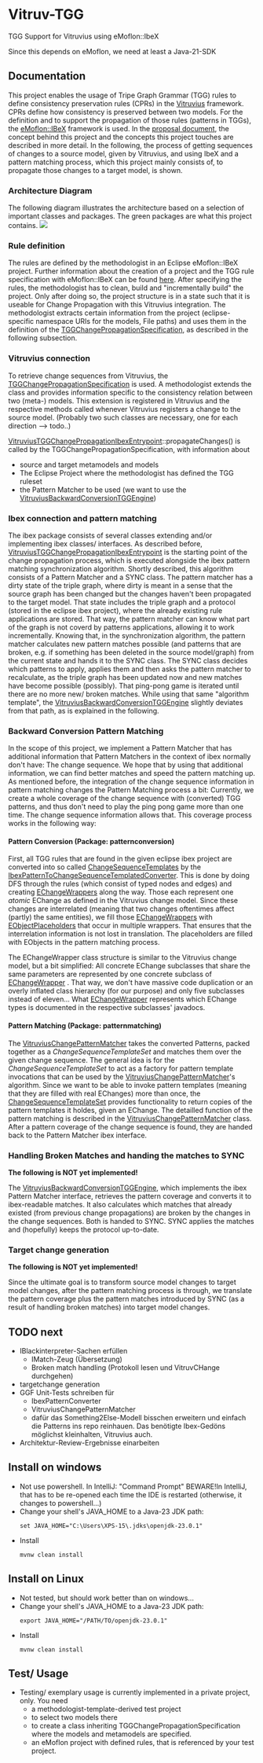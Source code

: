 # Vitruv-TGG
TGG Support for Vitruvius using eMoflon::IbeX

Since this depends on eMoflon, we need at least a Java-21-SDK

## Documentation
This project enables the usage of Tripe Graph Grammar (TGG) rules to define consistency preservation rules (CPRs) in the [Vitruvius](https://vitruv.tools/) framework.
CPRs define how consistency is preserved between two models.
For the definition and to support the propagation of those rules (patterns in TGGs), the [eMoflon::IBeX](https://github.com/eMoflon/emoflon-ibex/) framework is used.
In the [proposal document](doc/Proposal.pdf), the concept behind this project and the concepts this project touches are described in more detail.
In the following, the process of getting sequences of changes to a source model, given by Vitruvius,
and using IbeX and a pattern matching process, which this project mainly consists of, to propagate those changes to a target model, is shown.

### Architecture Diagram
The following diagram illustrates the architecture based on a selection of important classes and packages.
The green packages are what this project contains.
<img src="doc/architecture.png">

### Rule definition
The rules are defined by the methodologist in an Eclipse eMoflon::IBeX project.
Further information about the creation of a project and the TGG rule specification with eMoflon::IBeX  can be found 
[here](https://github.com/eMoflon/emoflon-ibex-tutorial/releases/latest).
After specifying the rules, the methodologist has to clean, build and "incrementally build" the project.
Only after doing so, the project structure is in a state such that it is useable for Change Propagation with this Vitruvius integration.
The methodologist extracts certain information from the project (eclipse-specific namespace URIs for the models, File paths) 
and uses them in the definition of the 
[TGGChangePropagationSpecification](emoflon-integration/src/main/java/tools/vitruv/dsls/tgg/emoflonintegration/TGGChangePropagationSpecification.java),
as described in the following subsection.

### Vitruvius connection
To retrieve change sequences from Vitruvius, the 
[TGGChangePropagationSpecification](emoflon-integration/src/main/java/tools/vitruv/dsls/tgg/emoflonintegration/TGGChangePropagationSpecification.java) is used.
A methodologist extends the class and provides information specific to the consistency relation between two (meta-) models.
This extension is registered in Vitruvius and the respective methods called whenever Vitruvius registers a change to the source model.
(Probably two such classes are necessary, one for each direction --> todo..)

[VitruviusTGGChangePropagationIbexEntrypoint](emoflon-integration/src/main/java/tools/vitruv/dsls/tgg/emoflonintegration/ibex/VitruviusTGGChangePropagationIbexEntrypoint.java)::propagateChanges() 
is called by the TGGChangePropagationSpecification, with information about 
  * source and target metamodels and models
  * The Eclipse Project where the methodologist has defined the TGG ruleset
  * the Pattern Matcher to be used (we want to use the
[VitruviusBackwardConversionTGGEngine](emoflon-integration/src/main/java/tools/vitruv/dsls/tgg/emoflonintegration/ibex/VitruviusBackwardConversionTGGEngine.java))


### Ibex connection and pattern matching
The ibex package consists of several classes extending and/or implementing ibex classes/ interfaces.
As described before, 
[VitruviusTGGChangePropagationIbexEntrypoint](emoflon-integration/src/main/java/tools/vitruv/dsls/tgg/emoflonintegration/ibex/VitruviusTGGChangePropagationIbexEntrypoint.java) is the starting point of the change propagation process, which is executed alongside the ibex pattern matching synchronization algorithm.
Shortly described, this algorithm consists of a Pattern Matcher and a SYNC class.
The pattern matcher has a dirty state of the triple graph, where dirty is meant in a sense that the source graph has been changed but the changes haven't been propagated to the target model.
That state includes the triple graph and a protocol (stored in the eclipse ibex project), where the already existing rule applications are stored. 
That way, the pattern matcher can know what part of the graph is not coverd by patterns applications, allowing it to work incrementally.
Knowing that, in the synchronization algorithm, the pattern matcher calculates new pattern matches possible (and patterns that are broken, e.g. if something has been deleted in the source model/graph) 
from the current state and hands it to the SYNC class.
The SYNC class decides which patterns to apply, applies them and then asks the pattern matcher to recalculate, as the triple graph has been updated now and new matches have become possible (possibly).
That ping-pong game is iterated until there are no more new/ broken matches.
While using that same "algorithm template", the 
[VitruviusBackwardConversionTGGEngine](emoflon-integration/src/main/java/tools/vitruv/dsls/tgg/emoflonintegration/ibex/VitruviusBackwardConversionTGGEngine.java) 
slightly deviates from that path, as is explained in the following.

### Backward Conversion Pattern Matching
In the scope of this project, we implement a Pattern Matcher that has additional information that Pattern Matchers in the context of ibex normally don't have: The change sequence.
We hope that by using that additional information, we can find better matches and speed the pattern matching up.
As mentioned before, the integration of the change sequence information in pattern matching changes the Pattern Matching process a bit:
Currently, we create a whole coverage of the change sequence with (converted) TGG patterns, and thus don't need to play the ping pong game more than one time. The change sequence information allows that.
This coverage process works in the following way:

#### Pattern Conversion (Package: patternconversion)
First, all TGG rules that are found in the given eclipse ibex project are converted into so called 
[ChangeSequenceTemplates](emoflon-integration/src/main/java/tools/vitruv/dsls/tgg/emoflonintegration/patternconversion/echange/ChangeSequenceTemplate.java) 
by the 
[IbexPatternToChangeSequenceTemplatedConverter](emoflon-integration/src/main/java/tools/vitruv/dsls/tgg/emoflonintegration/patternconversion/IbexPatternToChangeSequenceTemplateConverter.java).
This is done by doing DFS through the rules (which consist of typed nodes and edges) and creating 
[EChangeWrappers](emoflon-integration/src/main/java/tools/vitruv/dsls/tgg/emoflonintegration/patternconversion/echange/EChangeWrapper.java)
along the way.
Those each represent one _atomic_ EChange as defined in the Vitruvius change model.
Since these changes are interrelated (meaning that two changes oftentimes affect (partly) the same entities), 
we fill those [EChangeWrappers](emoflon-integration/src/main/java/tools/vitruv/dsls/tgg/emoflonintegration/patternconversion/echange/EChangeWrapper.java) 
with [EObjectPlaceholders](emoflon-integration/src/main/java/tools/vitruv/dsls/tgg/emoflonintegration/patternconversion/EObjectPlaceholder.java) that occur in multiple wrappers.
That ensures that the interrelation information is not lost in translation. The placeholders are filled with EObjects in the pattern matching process.

The EChangeWrapper class structure is similar to the Vitruvius change model, but a bit simplified: All concrete EChange subclasses that share the same parameters 
are represented by one concrete subclass of [EChangeWrapper](emoflon-integration/src/main/java/tools/vitruv/dsls/tgg/emoflonintegration/patternconversion/echange/EChangeWrapper.java) .
That way, we don't have massive code duplication or an overly inflated class hierarchy (for our purpose) and only five subclasses instead of eleven...
What [EChangeWrapper](emoflon-integration/src/main/java/tools/vitruv/dsls/tgg/emoflonintegration/patternconversion/echange/EChangeWrapper.java) 
represents which EChange types is documented in the respective subclasses' javadocs.

#### Pattern Matching (Package: patternmatching)
The [VitruviusChangePatternMatcher](emoflon-integration/src/main/java/tools/vitruv/dsls/tgg/emoflonintegration/patternmatching/VitruviusChangePatternMatcher.java)
takes the converted Patterns, packed together as a _ChangeSequenceTemplateSet_ and matches them over the given change sequence.
The general idea is for the _ChangeSequenceTemplateSet_ to act as a factory for pattern template invocations that can be used by the 
[VitruviusChangePatternMatcher](emoflon-integration/src/main/java/tools/vitruv/dsls/tgg/emoflonintegration/patternmatching/VitruviusChangePatternMatcher.java)'s algorithm.
Since we want to be able to invoke pattern templates (meaning that they are filled with real EChanges) more than once,
the [ChangeSequenceTemplateSet](emoflon-integration/src/main/java/tools/vitruv/dsls/tgg/emoflonintegration/patternconversion/ChangeSequenceTemplateSet.java) 
provides functionality to return copies of the pattern templates it holdes, given an EChange.
The detailled function of the pattern matching is described in the 
[VitruviusChangePatternMatcher](emoflon-integration/src/main/java/tools/vitruv/dsls/tgg/emoflonintegration/patternmatching/VitruviusChangePatternMatcher.java) class.
After a pattern coverage of the change sequence is found, they are handed back to the Pattern Matcher ibex interface.

### Handling Broken Matches and handing the matches to SYNC
**The following is NOT yet implemented!**

The [VitruviusBackwardConversionTGGEngine](emoflon-integration/src/main/java/tools/vitruv/dsls/tgg/emoflonintegration/ibex/VitruviusBackwardConversionTGGEngine.java), 
which implements the ibex Pattern Matcher interface, retrieves the pattern coverage and converts it to ibex-readable matches.
It also calculates which matches that already existed (from previous change propagations) are broken by the changes in the change sequences.
Both is handed to SYNC. SYNC applies the matches and (hopefully) keeps the protocol up-to-date.

### Target change generation
**The following is NOT yet implemented!**

Since the ultimate goal is to transform source model changes to target model changes, after the pattern matching process is through, 
we translate the pattern coverage plus the pattern matches introduced by SYNC (as a result of handling broken matches) into target model changes.


## TODO next
* IBlackinterpreter-Sachen erfüllen
  * IMatch-Zeug (Übersetzung)
  * Broken match handling (Protokoll lesen und VitruvCHange durchgehen)
* targetchange generation
* GGF Unit-Tests schreiben für
  * IbexPatternConverter
  * VitruviusChangePatternMatcher
  * dafür das Something2Else-Modell bisschen erweitern und einfach die Patterns ins repo reinhauen. Das benötigte Ibex-Gedöns möglichst kleinhalten, Vitruvius auch.
* Architektur-Review-Ergebnisse einarbeiten

## Install on windows

* Not use powershell. In IntelliJ: "Command Prompt"
  BEWARE!In IntelliJ, that has to be re-opened each time the IDE is restarted (otherwise, it changes to powershell...)
* Change your shell's JAVA_HOME to a Java-23 JDK path:
    ```
    set JAVA_HOME="C:\Users\XPS-15\.jdks\openjdk-23.0.1"
    ```
* Install
    ```
    mvnw clean install
    ```
## Install on Linux

* Not tested, but should work better than on windows...
* Change your shell's JAVA_HOME to a Java-23 JDK path:
    ```
    export JAVA_HOME="/PATH/TO/openjdk-23.0.1"
    ```
* Install
    ```
    mvnw clean install
    ```
  
## Test/ Usage
* Testing/ exemplary usage is currently implemented in a private project, only. You need 
  * a methodologist-template-derived test project
  * to select two models there
  * to create a class inheriting TGGChangePropagationSpecification where the models and metamodels are specified.
  * an eMoflon project with defined rules, that is referenced by your test project.
